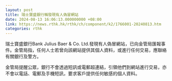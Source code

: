 ```yaml
---
layout: post
title: 瑞士寶盛銀行稱發現有人偽冒網站
date: 2024-08-13 16:06:13.000000000 +08:00
link: https://news.rthk.hk/rthk/ch/component/k2/1766001-20240813.htm
categories: rthk
---
```


瑞士寶盛銀行Bank Julius Baer & Co. Ltd.發現有人偽冒網站，已向金管局匯報事件。金管局指，任何人士若曾向該網站提供其個人資料，或進行任何交易，應聯絡有關銀行及警方。

金管局提醒公眾，銀行不會透過短訊或電郵超連結，引領他們到網站進行交易，亦不會以電話、電郵及手機短訊，要求客戶提供任何敏感的個人資料。
